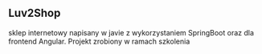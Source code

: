 ## Luv2Shop

sklep internetowy napisany w javie z wykorzystaniem SpringBoot oraz dla frontend Angular.
Projekt zrobiony w ramach szkolenia

